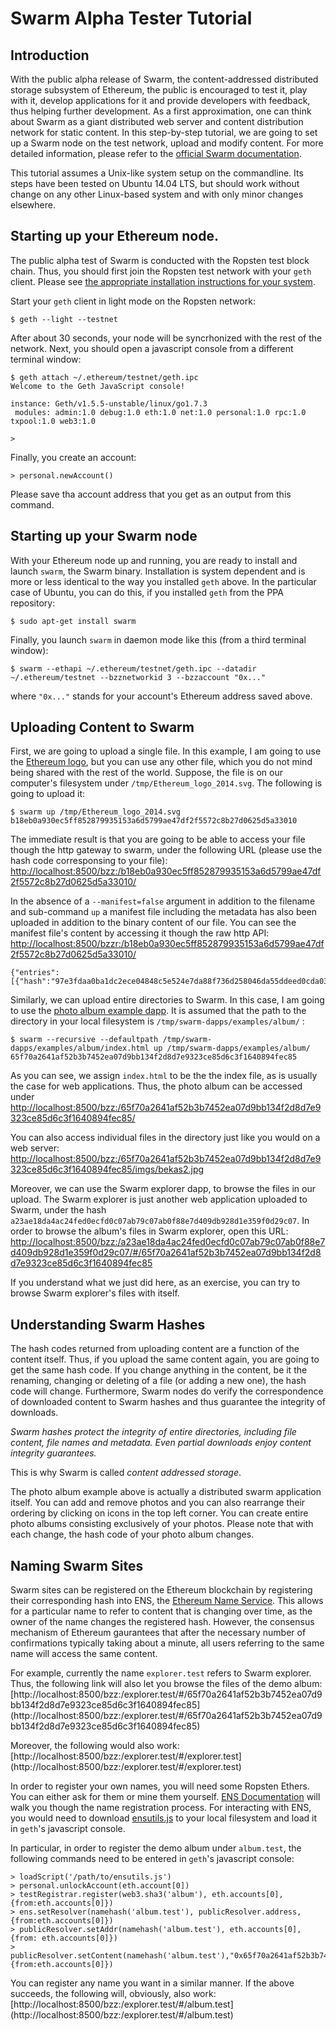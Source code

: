 # Swarm Alpha Tester Tutorial

## Introduction

With the public alpha release of Swarm, the content-addressed 
distributed storage subsystem of Ethereum, the public is encouraged to 
test it, play with it, develop applications for it and provide 
developers with feedback, thus helping further development. As a first 
approximation, one can think about Swarm as a giant distributed web 
server and content distribution network for static content. In this 
step-by-step tutorial, we are going to set up a Swarm node on the test 
network, upload and modify content. For more detailed information, 
please refer to the [official Swarm 
documentation](https://swarm-guide.readthedocs.io/).

This tutorial assumes a Unix-like system setup on the commandline.
Its steps have been tested on Ubuntu 14.04 LTS, but should work without
change on any other Linux-based system and with only minor changes elsewhere.

## Starting up your Ethereum node.

The public alpha test of Swarm is conducted with the Ropsten test block 
chain. Thus, you should first join the Ropsten test network with your 
```geth``` client. Please see [the appropriate installation instructions 
for your system](https://github.com/ethereum/go-ethereum/wiki/Building-Ethereum).

Start your ```geth``` client in light mode on the Ropsten network:
```
$ geth --light --testnet
```

After about 30 seconds, your node will be syncrhonized with the rest of 
the network. Next, you should open a javascript console from a different
terminal window:
```
$ geth attach ~/.ethereum/testnet/geth.ipc
Welcome to the Geth JavaScript console!

instance: Geth/v1.5.5-unstable/linux/go1.7.3
 modules: admin:1.0 debug:1.0 eth:1.0 net:1.0 personal:1.0 rpc:1.0 txpool:1.0 web3:1.0

>
```

Finally, you create an account:
```
> personal.newAccount()
```

Please save tha account address that you get as an output from this command.

## Starting up your Swarm node

With your Ethereum node up and running, you are ready to install and 
launch ```swarm```, the Swarm binary. Installation is system dependent 
and is more or less identical to the way you installed ```geth``` above. 
In the particular case of Ubuntu, you can do this, if you installed 
```geth``` from the PPA repository:
```
$ sudo apt-get install swarm
```

Finally, you launch ```swarm``` in daemon mode like this (from a third terminal window):
```
$ swarm --ethapi ~/.ethereum/testnet/geth.ipc --datadir ~/.ethereum/testnet --bzznetworkid 3 --bzzaccount "0x..."
```
where ```"0x..."``` stands for your account's Ethereum address saved above.

## Uploading Content to Swarm

First, we are going to upload a single file. In this example, I am going to
use the [Ethereum logo](https://upload.wikimedia.org/wikipedia/commons/0/05/Ethereum_logo_2014.svg),
but you can use any other file, which you do not mind being shared with the
rest of the world. Suppose, the file is on our computer's filesystem under
```/tmp/Ethereum_logo_2014.svg```. The following is going to upload it:

```
$ swarm up /tmp/Ethereum_logo_2014.svg
b18eb0a930ec5ff852879935153a6d5799ae47df2f5572c8b27d0625d5a33010
```

The immediate result is that you are going to be able to access your file
though the http gateway to swarm, under the following URL (please use
the hash code corresponsing to your file):
[http://localhost:8500/bzz:/b18eb0a930ec5ff852879935153a6d5799ae47df2f5572c8b27d0625d5a33010/](http://localhost:8500/bzz:/b18eb0a930ec5ff852879935153a6d5799ae47df2f5572c8b27d0625d5a33010/)

In the absence of a ```--manifest=false``` argument in addition to the filename and sub-command ```up```
a manifest file including the metadata has also been uploaded in addition to the binary content of our file.
You can see the manifest file's content by accessing it though the raw http API:
[http://localhost:8500/bzzr:/b18eb0a930ec5ff852879935153a6d5799ae47df2f5572c8b27d0625d5a33010/](http://localhost:8500/bzzr:/b18eb0a930ec5ff852879935153a6d5799ae47df2f5572c8b27d0625d5a33010/)

```
{"entries":[{"hash":"97e3fdaa0ba1dc2ece04848c5e524e7da88f736d258046da55ddeed0cda03ef9","contentType":"image/svg+xml"}]}
```

Similarly, we can upload entire directories to Swarm. In this case,
I am going to use the [photo album example dapp](https://github.com/ethereum/swarm-dapps/tree/master/examples/album).
It is assumed that the path to the directory in your local filesystem is
```/tmp/swarm-dapps/examples/album/``` :
```
$ swarm --recursive --defaultpath /tmp/swarm-dapps/examples/album/index.html up /tmp/swarm-dapps/examples/album/
65f70a2641af52b3b7452ea07d9bb134f2d8d7e9323ce85d6c3f1640894fec85
```

As you can see, we assign ```index.html``` to be the the index file,
as is usually the case for web applications. Thus, the photo album
can be accessed under
[http://localhost:8500/bzz:/65f70a2641af52b3b7452ea07d9bb134f2d8d7e9323ce85d6c3f1640894fec85/](http://localhost:8500/bzz:/65f70a2641af52b3b7452ea07d9bb134f2d8d7e9323ce85d6c3f1640894fec85/)

You can also access individual files in the directory just like you would on
a web server:
[http://localhost:8500/bzz:/65f70a2641af52b3b7452ea07d9bb134f2d8d7e9323ce85d6c3f1640894fec85/imgs/bekas2.jpg](http://localhost:8500/bzz:/65f70a2641af52b3b7452ea07d9bb134f2d8d7e9323ce85d6c3f1640894fec85/imgs/bekas2.jpg)

Moreover, we can use the Swarm explorer dapp, to browse the files in our
upload. The Swarm explorer is just another web application uploaded to
Swarm, under the hash ```a23ae18da4ac24fed0ecfd0c07ab79c07ab0f88e7d409db928d1e359f0d29c07```.
In order to browse the album's files in Swarm explorer, open this URL:
[http://localhost:8500/bzz:/a23ae18da4ac24fed0ecfd0c07ab79c07ab0f88e7d409db928d1e359f0d29c07/#/65f70a2641af52b3b7452ea07d9bb134f2d8d7e9323ce85d6c3f1640894fec85](http://localhost:8500/bzz:/a23ae18da4ac24fed0ecfd0c07ab79c07ab0f88e7d409db928d1e359f0d29c07/#/65f70a2641af52b3b7452ea07d9bb134f2d8d7e9323ce85d6c3f1640894fec85)

If you understand what we just did here, as an exercise, you can try to
browse Swarm explorer's files with itself.

## Understanding Swarm Hashes

The hash codes returned from uploading content are a function of the content
itself. Thus, if you upload the same content again, you are going to get
the same hash code. If you change anything in the content, be it the renaming,
changing or deleting of a file (or adding a new one), the hash code will
change. Furthermore, Swarm nodes do verify the correspondence of downloaded
content to Swarm hashes and thus guarantee the integrity of downloads.

*Swarm hashes protect the integrity of entire directories, including
file content, file names and metadata. Even partial downloads enjoy
content integrity guarantees.*

This is why Swarm is called *content addressed storage*.

The photo album example above is actually a distributed swarm 
application itself. You can add and remove photos and you can also 
rearrange their ordering by clicking on icons in the top left corner. 
You can create entire photo albums consisting exclusively of your 
photos. Please note that with each change, the hash code of your photo 
album changes.

## Naming Swarm Sites

Swarm sites can be registered on the Ethereum blockchain by registering
their corresponding hash into ENS, the [Ethereum Name Service](https://github.com/ethereum/ens/wiki).
This allows for a particular name to refer to content that is changing
over time, as the owner of the name changes the registered hash. However,
the consensus mechanism of Ethereum gaurantees that after the necessary
number of confirmations typically taking about a minute, all users
referring to the same name will access the same content.

For example, currently the name ```explorer.test``` refers to Swarm explorer.
Thus, the following link will also let you browse the files of the demo album:
[http://localhost:8500/bzz:/explorer.test/#/65f70a2641af52b3b7452ea07d9bb134f2d8d7e9323ce85d6c3f1640894fec85]
(http://localhost:8500/bzz:/explorer.test/#/65f70a2641af52b3b7452ea07d9bb134f2d8d7e9323ce85d6c3f1640894fec85)

Moreover, the following would also work:
[http://localhost:8500/bzz:/explorer.test/#/explorer.test]
(http://localhost:8500/bzz:/explorer.test/#/explorer.test)

In order to register your own names, you will need some Ropsten Ethers.
You can either ask for them or mine them yourself.
[ENS Documentation](https://github.com/ethereum/ens/wiki) will walk you though
the name registration process. For interacting with ENS, you would
need to download [ensutils.js](https://raw.githubusercontent.com/ethereum/ens/master/ensutils.js)
to your local filesystem and load it in ```geth```'s javascript console.

In particular, in order to register the demo album under ```album.test```,
the following commands need to be entered in ```geth```'s javascript console:
```
> loadScript('/path/to/ensutils.js')
> personal.unlockAccount(eth.account[0])
> testRegistrar.register(web3.sha3('album'), eth.accounts[0], {from:eth.accounts[0]})
> ens.setResolver(namehash('album.test'), publicResolver.address, {from:eth.accounts[0]})
> publicResolver.setAddr(namehash('album.test'), eth.accounts[0], {from: eth.accounts[0]})
> publicResolver.setContent(namehash('album.test'),"0x65f70a2641af52b3b7452ea07d9bb134f2d8d7e9323ce85d6c3f1640894fec85",{from:eth.accounts[0]})
```

You can register any name you want in a similar manner. If the above succeeds,
the following will, obviously, also work:
[http://localhost:8500/bzz:/explorer.test/#/album.test]
(http://localhost:8500/bzz:/explorer.test/#/album.test)